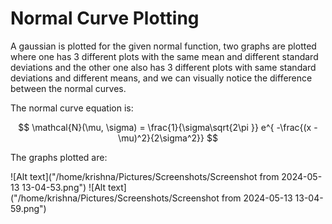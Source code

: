 # Normal Curve Plotting

A gaussian is plotted for the given normal function, two graphs are plotted where one has 3 different plots with the same mean and different standard
deviations and the other one also has 3 different plots with same standard deviations and different means, and we can visually notice the difference
between the normal curves.

The normal curve equation is:

$$ \mathcal{N}(\mu, \sigma) = \frac{1}{\sigma\sqrt{2\pi }} e^{ -\frac{(x - \mu)^2}{2\sigma^2}} $$

The graphs plotted are:

![Alt text]("/home/krishna/Pictures/Screenshots/Screenshot from 2024-05-13 13-04-53.png")
![Alt text]("/home/krishna/Pictures/Screenshots/Screenshot from 2024-05-13 13-04-59.png")
